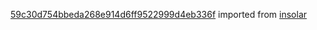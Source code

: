 [59c30d754bbeda268e914d6ff9522999d4eb336f](https://github.com/insolar/insolar/commit/59c30d754bbeda268e914d6ff9522999d4eb336f) imported from [insolar](https://github.com/insolar/insolar)
